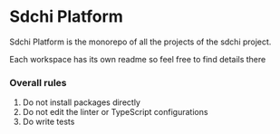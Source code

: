 # Sdchi Platform

Sdchi Platform is the monorepo of all the projects of the sdchi project.

Each workspace has its own readme so feel free to find details there

### Overall rules

1. Do not install packages directly
2. Do not edit the linter or TypeScript configurations
3. Do write tests




